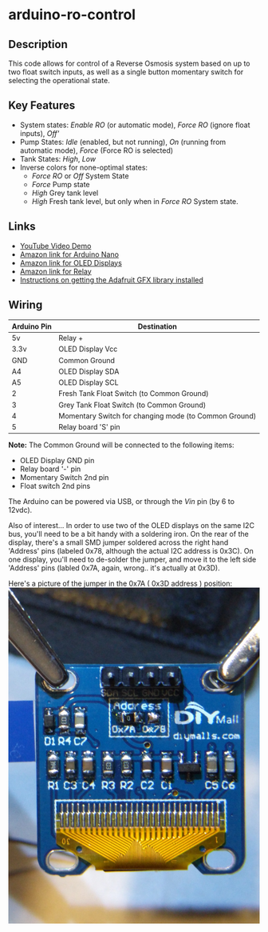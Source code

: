 # arduino-ro-control

## Description ##
This code allows for control of a Reverse Osmosis system based on up to two float switch inputs, as well as a single button momentary switch for selecting the operational state.

## Key Features ##
- System states: *Enable RO* (or automatic mode), *Force RO* (ignore float inputs), *Off'*
- Pump States: *Idle* (enabled, but not running), *On* (running from automatic mode), *Force* (Force RO is selected)
- Tank States: *High*, *Low*
- Inverse colors for none-optimal states:
  - *Force RO* or *Off* System State
  - *Force* Pump state
  - *High* Grey tank level
  - *High* Fresh tank level, but only when in *Force RO* System state.

## Links ##
- [YouTube Video Demo](https://www.youtube.com/watch?v=IMmo7qhb0ko)
- [Amazon link for Arduino Nano](http://amzn.to/1UIyOEq)
- [Amazon link for OLED Displays](http://amzn.to/1UIyKof)
- [Amazon link for Relay](http://amzn.to/1Uy25Bs)
- [Instructions on getting the Adafruit GFX library installed](http://bigboystoys13.blogspot.com/2015/08/diymall-096-inch-yellow-and-blue-oled.html)

## Wiring ##
|Arduino Pin|Destination|
|---|---|
|5v|Relay +|
|3.3v|OLED Display Vcc|
|GND|Common Ground|
|A4|OLED Display SDA|
|A5|OLED Display SCL|
|2|Fresh Tank Float Switch (to Common Ground)|
|3|Grey Tank Float Switch (to Common Ground)|
|4|Momentary Switch for changing mode (to Common Ground)|
|5|Relay board 'S' pin|

**Note:** The Common Ground will be connected to the following items:
- OLED Display GND pin
- Relay board '-' pin
- Momentary Switch 2nd pin
- Float switch 2nd pins

The Arduino can be powered via USB, or through the *Vin* pin (by 6 to 12vdc).

Also of interest... In order to use two of the OLED displays on the same I2C bus, you'll need to be a bit handy with a soldering iron.  On the rear of the display, there's a small SMD jumper soldered across the right hand 'Address' pins (labeled 0x78, although the actual I2C address is 0x3C).  On one display, you'll need to de-solder the jumper, and move it to the left side 'Address' pins (labled 0x7A, again, wrong.. it's actually at 0x3D).

Here's a picture of the jumper in the 0x7A ( 0x3D address ) position:
![OLED Jumper moved](https://raw.githubusercontent.com/linuxkidd/arduino-ro-control/master/images/2016-03-31.jpg)
